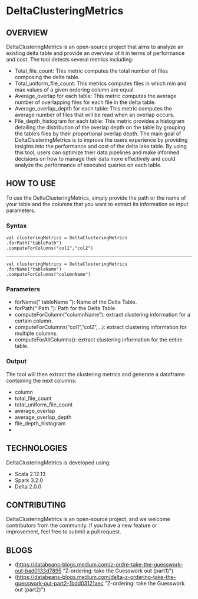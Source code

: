 # DeltaClusteringMetrics

## OVERVIEW
DeltaClusteringMetrics is an open-source project that aims to analyze an existing delta table and provide an overview of it in terms of performance and cost. 
The tool detects several metrics including:
- Total_file_count:
This metric computes the total number of files composing the delta table.
- Total_uniform_file_count:
This metrics computes files in which min and max values of a given ordering column are equal.
- Average_overlap for each table:
This metric computes the average number of overlapping files for each file in the delta table.
- Average_overlap_depth for each table:
This metric computes the average number of files that will be read when an overlap occurs.
- File_depth_histogram for each table:
This metric provides a histogram detailing the distribution of the overlap depth on the table by grouping the table’s files by their proportional overlap depth.
The main goal of DeltaClusteringMetrics is to improve the users experience by providing insights into the performance and cost of the delta lake table. By using this tool, users can optimize their data pipelines and make informed decisions on how to manage their data more effectively and could analyze the performance of executed queries on each table.

## HOW TO USE
To use the DeltaClusteringMetrics, simply provide the path or the name of your table and the columns that you want to extract its information as input parameters.
### Syntax
```
val clusteringMetrics = DeltaClusteringMetrics
.forPath("tablePath")
.computeForColumns("col1","col2")
```
___ 
```
val clusteringMetrics = DeltaClusteringMetrics
.forName("tableName")
.computeForColumns("columnName")
```
### Parameters
- forName(“ tableName ”): Name of the Delta Table.
- forPath(“ Path ”): Path for the Delta Table.
- computeForColumn(“columnName”): extract clustering information for a certain column.
- computeForColumns(“col1”,”col2”,…): extract clustering information for multiple columns.
- computeForAllColumns(): extract clustering information for the entire table.
### Output
The tool will then extract the clustering metrics and generate a dataframe containing the next columns:
- column
- total_file_count
- total_uniform_file_count
- average_overlap
- average_overlap_depth
- file_depth_histogram
- 
## TECHNOLOGIES
DeltaClusteringMetrics is developed using:
- Scala 2.12.13
- Spark 3.2.0
- Delta 2.0.0

## CONTRIBUTING
DeltaClusteringMetrics is an open-source project, and we welcome contributors from the community. If you have a new feature or improvement, feel free to submit a pull request.

## BLOGS
- (https://databeans-blogs.medium.com/z-ordre-take-the-guesswork-out-bad0133d7895 "Z-ordering: take the Guesswork out (part1)")
- (https://databeans-blogs.medium.com/delta-z-ordering-take-the-guesswork-out-part2-1bdd03121aec "Z-ordering: take the Guesswork out (part2)")


